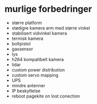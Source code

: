 # murlige forbedringer

* større platform
* stødigre kamera arm med større vinkel
* stabilisert vidvinkel kamera
* termisk kamera
* boltpistol
* gassensor
* lys
* h264 kompatibelt kamera
* lidar
* custom power distribution
* custom servo mapping
* UPS
* mindre antenner
* IP beskyttelse 
* reboot pagekite on lost conection
